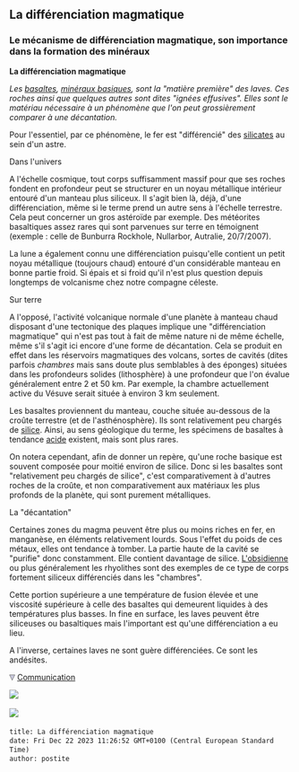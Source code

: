 ## La différenciation magmatique
### Le mécanisme de différenciation magmatique, son importance dans la formation des minéraux
 **La différenciation magmatique**

_Les [basaltes](basalte.html), [minéraux basiques](rochesbasiquesacides.html), sont la "matière première" des laves. Ces roches ainsi que quelques autres sont dites "ignées effusives". Elles sont le matériau nécessaire à un phénomène que l'on peut grossièrement comparer à une décantation._

Pour l'essentiel, par ce phénomène, le fer est "différencié" des [silicates](silicate.html) au sein d'un astre.

Dans l'univers

A l'échelle cosmique, tout corps suffisamment massif pour que ses roches fondent en profondeur peut se structurer en un noyau métallique intérieur entouré d'un manteau plus siliceux. Il s'agit bien là, déjà, d'une différenciation, même si le terme prend un autre sens à l'échelle terrestre. Cela peut concerner un gros astéroïde par exemple. Des météorites basaltiques assez rares qui sont parvenues sur terre en témoignent (exemple : celle de Bunburra Rockhole, Nullarbor, Autralie, 20/7/2007).

La lune a également connu une différenciation puisqu'elle contient un petit noyau métallique (toujours chaud) entouré d'un considérable manteau en bonne partie froid. Si épais et si froid qu'il n'est plus question depuis longtemps de volcanisme chez notre compagne céleste.

Sur terre

A l'opposé, l'activité volcanique normale d'une planète à manteau chaud disposant d'une tectonique des plaques implique une "différenciation magmatique" qui n'est pas tout à fait de même nature ni de même échelle, même s'il s'agit ici encore d'une forme de décantation. Cela se produit en effet dans les réservoirs magmatiques des volcans, sortes de cavités (dites parfois _chambres_ mais sans doute plus semblables à des éponges) situées dans les profondeurs solides (lithosphère) à une profondeur que l'on évalue généralement entre 2 et 50 km. Par exemple, la chambre actuellement active du Vésuve serait située à environ 3 km seulement.

Les basaltes proviennent du manteau, couche située au-dessous de la croûte terrestre (et de l'asthénosphère). Ils sont relativement peu chargés de [silice](silice.html). Ainsi, au sens géologique du terme, les spécimens de basaltes à tendance [acide](rochesbasiquesacides.html) existent, mais sont plus rares.

On notera cependant, afin de donner un repère, qu'une roche basique est souvent composée pour moitié environ de silice. Donc si les basaltes sont "relativement peu chargés de silice", c'est comparativement à d'autres roches de la croûte, et non comparativement aux matériaux les plus profonds de la planète, qui sont purement métalliques.

La "décantation"

Certaines zones du magma peuvent être plus ou moins riches en fer, en manganèse, en éléments relativement lourds. Sous l'effet du poids de ces métaux, elles ont tendance à tomber. La partie haute de la cavité se "purifie" donc constamment. Elle contient davantage de silice. [L'obsidienne](autrespierresign.html#obsidienne) ou plus généralement les rhyolithes sont des exemples de ce type de corps fortement siliceux différenciés dans les "chambres".

Cette portion supérieure a une température de fusion élevée et une viscosité supérieure à celle des basaltes qui demeurent liquides à des températures plus basses. In fine en surface, les laves peuvent être siliceuses ou basaltiques mais l'important est qu'une différenciation a eu lieu.

A l'inverse, certaines laves ne sont guère différenciées. Ce sont les andésites.



![](images/flechebas.gif) [Communication](http://www.artrealite.com/annonceurs.htm) 

[![](https://cbonvin.fr/sites/regie.artrealite.com/visuels/campagne1.png)](index-2.html#20131014)

![](https://cbonvin.fr/sites/regie.artrealite.com/visuels/campagne2.png)
```
title: La différenciation magmatique
date: Fri Dec 22 2023 11:26:52 GMT+0100 (Central European Standard Time)
author: postite
```
